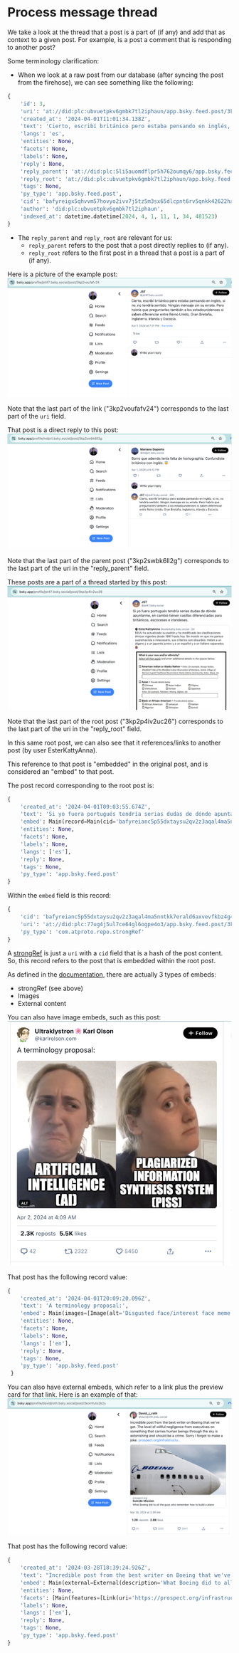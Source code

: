 # Process message thread

We take a look at the thread that a post is a part of (if any) and add that as context to a given post. For example, is a post a comment that is responding to another post?

Some terminology clarification:
- When we look at a raw post from our database (after syncing the post from the firehose), we can see something like the following:
```python
{
    'id': 3,
    'uri': 'at://did:plc:ubvuetpkv6gmbk7tl2iphaun/app.bsky.feed.post/3kp2voufafv24',
    'created_at': '2024-04-01T11:01:34.138Z',
    'text': 'Cierto, escribí británico pero estaba pensando en inglés, si no, no tendría sentido. Ningún mensaje sin su errata. Pero habría que preguntarles también a los estadounidenses si saben diferenciar entre Reino Unido, Gran Bretaña, Inglaterra, Irlanda y Escocia.',
    'langs': 'es',
    'entities': None,
    'facets': None,
    'labels': None,
    'reply': None,
    'reply_parent': 'at://did:plc:5li5auomdflpr5h762oumqy6/app.bsky.feed.post/3kp2swbk6ll2g',
    'reply_root': 'at://did:plc:ubvuetpkv6gmbk7tl2iphaun/app.bsky.feed.post/3kp2p4iv2uc26',
    'tags': None,
    'py_type': 'app.bsky.feed.post',
    'cid': 'bafyreigx5qhvvm57hovyo2ivv7j5tz5m3sx65dlcpnt6rv5qnkk42622ha',
    'author': 'did:plc:ubvuetpkv6gmbk7tl2iphaun',
    'indexed_at': datetime.datetime(2024, 4, 1, 11, 1, 34, 481523)
}
```
- The `reply_parent` and `reply_root` are relevant for us:
    - `reply_parent` refers to the post that a post directly replies to (if any).
    - `reply_root` refers to the first post in a thread that a post is a part of (if any).

Here is a picture of the example post:
![Example post](example_post.png)

Note that the last part of the link ("3kp2voufafv24") corresponds to the last part of the `uri` field.

That post is a direct reply to this post:
![Example parent post](example_parent.png)

Note that the last part of the parent post ("3kp2swbk6ll2g") corresponds to the last part of the uri in the "reply_parent" field.

These posts are a part of a thread started by this post:
![Example root post](example_root_post.png)

Note that the last part of the root post ("3kp2p4iv2uc26") corresponds to the last part of the uri in the "reply_root" field.

In this same root post, we can also see that it references/links to another post (by user EsterKattyAnna).

This reference to that post is "embedded" in the original post, and is considered an "embed" to that post.

The post record corresponding to the root post is:
```python
{
    'created_at': '2024-04-01T09:03:55.674Z',
    'text': 'Si yo fuera portugués tendría serias dudas de dónde apuntarme, en cambio tienen casillas diferenciadas para británicos, escoceses e irlandeses.',
    'embed': Main(record=Main(cid='bafyreianc5p55dxtaysu2qv2z3aqal4ma5nntkk7erald6axvevfkbz4g4', uri='at://did:plc:77ug4j5ul7ce64gl6ogpe4o3/app.bsky.feed.post/3koyeyk4fdy2h', py_type='com.atproto.repo.strongRef'), py_type='app.bsky.embed.record'),
    'entities': None,
    'facets': None,
    'labels': None,
    'langs': ['es'],
    'reply': None,
    'tags': None,
    'py_type': 'app.bsky.feed.post'
}
```

Within the `embed` field is this record:
```python
{
    'cid': 'bafyreianc5p55dxtaysu2qv2z3aqal4ma5nntkk7erald6axvevfkbz4g4',
    'uri': 'at://did:plc:77ug4j5ul7ce64gl6ogpe4o3/app.bsky.feed.post/3koyeyk4fdy2h',
    'py_type': 'com.atproto.repo.strongRef'
}
```
A [strongRef](https://github.com/bluesky-social/atproto/blob/main/lexicons/com/atproto/repo/strongRef.json#L4) is just a `uri` with a `cid` field that is a hash of the post content. So, this record refers to the post that is embedded within the root post.

As defined in the [documentation](https://github.com/MarshalX/atproto/tree/main/packages/atproto_client/models/app/bsky/embed), there are actually 3 types of embeds:
- strongRef (see above)
- Images
- External content

You can also have image embeds, such as this post:
![Example post with image](example_post_with_image.png)

That post has the following record value:
```python
{
    'created_at': '2024-04-01T20:09:20.096Z',
    'text': 'A terminology proposal:',
    'embed': Main(images=[Image(alt='Disgusted face/interest face meme with the following scenario:\n\ndisgusted face: ARTIFICIAL INTELLIGENCE (AI)\n\ninterested face: PLAGIARIZED INFORMATION SYNTHESIS SYSTEM (PISS)', image=BlobRef(mime_type='image/jpeg', size=252203, ref=IpldLink(link='bafkreiexhf5s7lbnwpqrp5cslfef3x547ssyztymt3oave6dly2wjahtae'), py_type='blob'), aspect_ratio=AspectRatio(height=500, width=678, py_type='app.bsky.embed.images#aspectRatio'), py_type='app.bsky.embed.images#image')], py_type='app.bsky.embed.images'),
    'entities': None,
    'facets': None,
    'labels': None,
    'langs': ['en'],
    'reply': None,
    'tags': None,
    'py_type': 'app.bsky.feed.post'
 }
```

You can also have external embeds, which refer to a link plus the preview card for that link. Here is an example of that:
![Example post with external embed](example_post_with_external_embed.png)

That post has the following record value:
```python
{
    'created_at': '2024-03-28T18:39:24.926Z',
    'text': "Incredible post from the best writer on Boeing that we've got. The level of willful negligence from executives on something that carries human beings through the sky is astonishing and should be a crime. Sorry I forgot to make a joke. prospect.org/infrastructu...",
    'embed': Main(external=External(description='What Boeing did to all the guys who remember how to build a plane', title='Suicide Mission', uri='https://prospect.org/infrastructure/transportation/2024-03-28-suicide-mission-boeing/', thumb=BlobRef(mime_type='image/jpeg', size=768793, ref=IpldLink(link='bafkreifjspsrovgds4iyopmv7upnarvkmnmoe6ay7ivnsax7ib7yahkgfq'), py_type='blob'), py_type='app.bsky.embed.external#external'), py_type='app.bsky.embed.external'),
    'entities': None,
    'facets': [Main(features=[Link(uri='https://prospect.org/infrastructure/transportation/2024-03-28-suicide-mission-boeing/', py_type='app.bsky.richtext.facet#link')], index=ByteSlice(byte_end=263, byte_start=235, py_type='app.bsky.richtext.facet#byteSlice'), py_type='app.bsky.richtext.facet')],
    'labels': None,
    'langs': ['en'],
    'reply': None,
    'tags': None,
    'py_type': 'app.bsky.feed.post'
}
```
